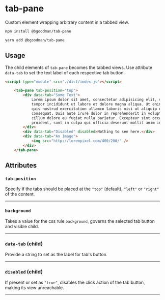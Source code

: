 # tab-pane

Custom element wrapping arbitrary content in a tabbed view.

```bash
npm install @bgoodman/tab-pane

yarn add @bgoodman/tab-pane
```

## Usage

The child elements of `tab-pane` becomes the tabbed views.  Use attribute `data-tab` to set the text label of each respective tab button.

```html
<script type="module" src="./dist/index.js"></script>

    <tab-pane tab-position="top">
        <div data-tab="Some Text">
            Lorem ipsum dolor sit amet, consectetur adipisicing elit, sed do eiusmod
            tempor incididunt ut labore et dolore magna aliqua. Ut enim ad minim veniam,
            quis nostrud exercitation ullamco laboris nisi ut aliquip ex ea commodo
            consequat. Duis aute irure dolor in reprehenderit in voluptate velit esse
            cillum dolore eu fugiat nulla pariatur. Excepteur sint occaecat cupidatat non
            proident, sunt in culpa qui officia deserunt mollit anim id est laborum.
        </div>
        <div data-tab="Disabled" disabled>Nothing to see here.</div>
        <div data-tab="An Image">
            <img src="http://lorempixel.com/400/200/" />
        </div>
    </tab-pane>

```

## Attributes

### `tab-position`

Specify if the tabs should be placed at the `"top"` (default), `"left"` or `"right"` of the content.

---

### `background`

Takes a value for the css rule `background`, governs the selected tab button and visible child.

---

### `data-tab` (child)

Provide a string to set as the label for tab's button.

---

### `disabled` (child)

If present or set as `"true"`, disables the click action of the tab button, making its view unreachable.

---
